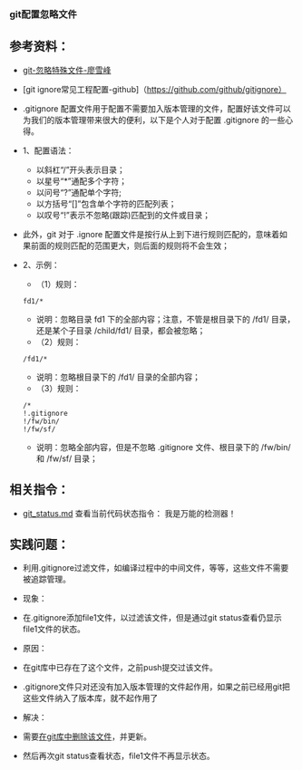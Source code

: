 ### git配置忽略文件

## 参考资料：
* [git-忽略特殊文件-廖雪峰](http://www.liaoxuefeng.com/wiki/0013739516305929606dd18361248578c67b8067c8c017b000/0013758404317281e54b6f5375640abbb11e67be4cd49e0000)
* [git ignore常见工程配置-github]（https://github.com/github/gitignore）

* .gitignore 配置文件用于配置不需要加入版本管理的文件，配置好该文件可以为我们的版本管理带来很大的便利，以下是个人对于配置 .gitignore 的一些心得。

* 1、配置语法：
	* 以斜杠“/”开头表示目录；
	* 以星号“*”通配多个字符；
	* 以问号“?”通配单个字符;
	* 以方括号“[]”包含单个字符的匹配列表；
	* 以叹号“!”表示不忽略(跟踪)匹配到的文件或目录；


* 此外，git 对于 .ignore 配置文件是按行从上到下进行规则匹配的，意味着如果前面的规则匹配的范围更大，则后面的规则将不会生效；

* 2、示例：
	* （1）规则：
	```
	fd1/*
	```
	* 说明：忽略目录 fd1 下的全部内容；注意，不管是根目录下的 /fd1/ 目录，还是某个子目录 /child/fd1/ 目录，都会被忽略；
	* （2）规则：
	```
	/fd1/*
	```
	* 说明：忽略根目录下的 /fd1/ 目录的全部内容；
	* （3）规则：
	```
	/*
	!.gitignore
	!/fw/bin/
	!/fw/sf/
	```
	* 说明：忽略全部内容，但是不忽略 .gitignore 文件、根目录下的 /fw/bin/ 和 /fw/sf/ 目录；

## 相关指令：
* [git_status.md](https://github.com/wteam-xq/testGit/blob/master/learn_log/git_status.md)  查看当前代码状态指令： 我是万能的检测器！

## 实践问题：
* 利用.gitignore过滤文件，如编译过程中的中间文件，等等，这些文件不需要被追踪管理。

* 现象：

* 在.gitignore添加file1文件，以过滤该文件，但是通过git status查看仍显示file1文件的状态。

* 原因：

* 在git库中已存在了这个文件，之前push提交过该文件。

* .gitignore文件只对还没有加入版本管理的文件起作用，如果之前已经用git把这些文件纳入了版本库，就不起作用了

* 解决：

* 需要[在git库中删除该文件](http://www.liaoxuefeng.com/wiki/0013739516305929606dd18361248578c67b8067c8c017b000/0013758392816224cafd33c44b4451887cc941e6716805c000)，并更新。

* 然后再次git status查看状态，file1文件不再显示状态。
